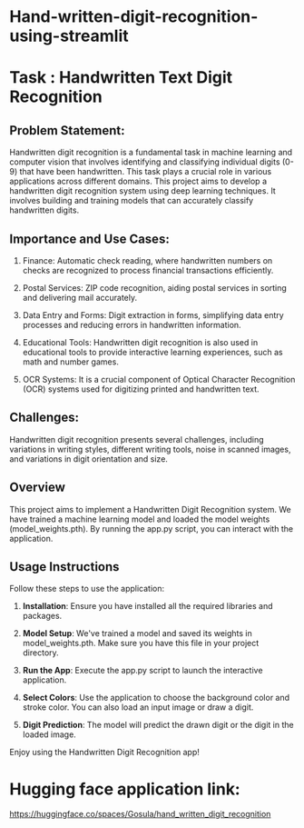 # Hand-written-digit-recognition-using-streamlit

# Task : Handwritten Text Digit Recognition


## Problem Statement:

Handwritten digit recognition is a fundamental task in machine learning and computer vision that involves identifying and classifying individual digits (0-9) that have been handwritten. This task plays a crucial role in various applications across different domains.
This project aims to develop a handwritten digit recognition system using deep learning techniques. It involves building and training models that can accurately classify handwritten digits.

## Importance and Use Cases:

1. Finance: Automatic check reading, where handwritten numbers on checks are recognized to process financial transactions efficiently.

2. Postal Services: ZIP code recognition, aiding postal services in sorting and delivering mail accurately.

3. Data Entry and Forms: Digit extraction in forms, simplifying data entry processes and reducing errors in handwritten information.

4. Educational Tools: Handwritten digit recognition is also used in educational tools to provide interactive learning experiences, such as math and number games.

5. OCR Systems: It is a crucial component of Optical Character Recognition (OCR) systems used for digitizing printed and handwritten text.

## Challenges:

Handwritten digit recognition presents several challenges, including variations in writing styles, different writing tools, noise in scanned images, and variations in digit orientation and size.


## Overview

This project aims to implement a Handwritten Digit Recognition system. We have trained a machine learning model and loaded the model weights (model_weights.pth). By running the app.py script, you can interact with the application.

## Usage Instructions

Follow these steps to use the application:

1. **Installation**: Ensure you have installed all the required libraries and packages.

2. **Model Setup**: We've trained a model and saved its weights in model_weights.pth. Make sure you have this file in your project directory.

3. **Run the App**: Execute the app.py script to launch the interactive application.

4. **Select Colors**: Use the application to choose the background color and stroke color. You can also load an input image or draw a digit.

5. **Digit Prediction**: The model will predict the drawn digit or the digit in the loaded image.

Enjoy using the Handwritten Digit Recognition app!

# Hugging face application link:

https://huggingface.co/spaces/Gosula/hand_written_digit_recognition

